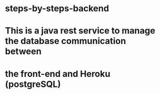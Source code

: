 # steps-by-steps-backend
#
# This is a java rest service to manage the database communication between
# the front-end and Heroku (postgreSQL)